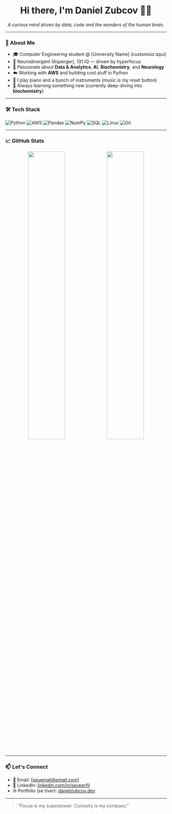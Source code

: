 <h1 align="center">Hi there, I'm Daniel Zubcov 👨‍💻</h1>

<p align="center">
  <i>A curious mind driven by data, code and the wonders of the human brain.</i>
</p>

---

### 🚀 About Me

- 🎓 Computer Engineering student @ [University Name] *(customiza aqui)*
- 🧠 Neurodivergent (Asperger), 131 IQ — driven by hyperfocus
- 🔬 Passionate about **Data & Analytics**, **AI**, **Biochemistry**, and **Neurology**
- ☁️ Working with **AWS** and building cool stuff in Python
- 🎹 I play piano and a bunch of instruments (music is my reset button)
- 🧩 Always learning something new (currently deep-diving into **biochemistry**)

---

### 🛠️ Tech Stack

![Python](https://img.shields.io/badge/Python-3776AB?style=for-the-badge&logo=python&logoColor=white)
![AWS](https://img.shields.io/badge/AWS-FF9900?style=for-the-badge&logo=amazonaws&logoColor=white)
![Pandas](https://img.shields.io/badge/Pandas-150458?style=for-the-badge&logo=pandas&logoColor=white)
![NumPy](https://img.shields.io/badge/Numpy-013243?style=for-the-badge&logo=numpy&logoColor=white)
![SQL](https://img.shields.io/badge/SQL-4479A1?style=for-the-badge&logo=postgresql&logoColor=white)
![Linux](https://img.shields.io/badge/Linux-FCC624?style=for-the-badge&logo=linux&logoColor=black)
![Git](https://img.shields.io/badge/Git-F05032?style=for-the-badge&logo=git&logoColor=white)

---

### 📈 GitHub Stats

<p align="center">
  <img width="48%" src="https://github-readme-stats.vercel.app/api?username=DanielZubcov&show_icons=true&theme=tokyonight" />
  <img width="48%" src="https://github-readme-streak-stats.herokuapp.com/?user=DanielZubcov&theme=tokyonight" />
</p>

---

### 📫 Let's Connect

- 📧 Email: [seuemail@email.com]
- 💼 LinkedIn: [linkedin.com/in/seuperfil](https://linkedin.com/in/seuperfil)
- 🌐 Portfolio (se tiver): [danielzubcov.dev](https://danielzubcov.dev)

---

> “Focus is my superpower. Curiosity is my compass.”
